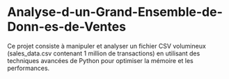 # Analyse-d-un-Grand-Ensemble-de-Donn-es-de-Ventes
Ce projet consiste à manipuler et analyser un fichier CSV volumineux (sales_data.csv contenant 1 million de transactions) en utilisant des techniques avancées de Python pour optimiser la mémoire et les performances.
